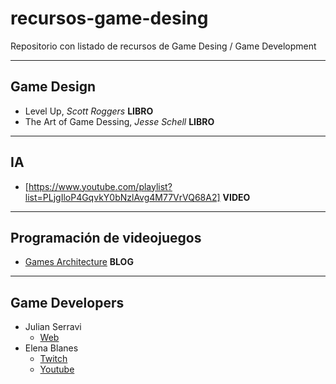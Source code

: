 # recursos-game-desing
Repositorio con listado de recursos de Game Desing / Game Development

---

## Game Design
- Level Up, *Scott Roggers* **LIBRO**
- The Art of Game Dessing, *Jesse Schell* **LIBRO**

---

## IA
- [https://www.youtube.com/playlist?list=PLjgIloP4GqvkY0bNzlAvg4M77VrVQ68A2] **VIDEO**

---

## Programación de videojuegos
- [Games Architecture](http://gamesarchitecture.com/) **BLOG**

---

## Game Developers
- Julian Serravi
    + [Web](https://serravi.com/)
- Elena Blanes
    + [Twitch](twitch.tv/elenaimagineer) 
    + [Youtube](https://www.youtube.com/c/ElenaBlanesFernandez/videos)

